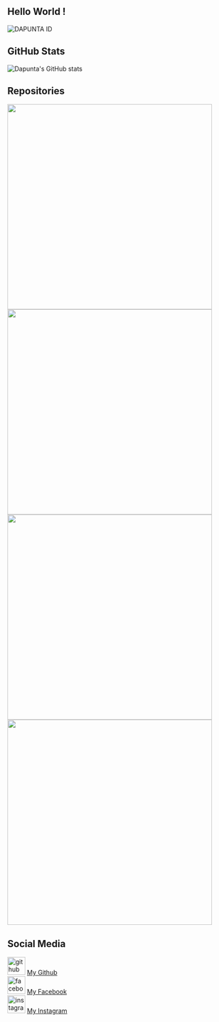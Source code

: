 ## Hello World !
![DAPUNTA ID](https://user-images.githubusercontent.com/76211798/110226100-bce80200-7f1e-11eb-9c70-a22a5a7c71d3.jpg)
## GitHub Stats  
![Dapunta's GitHub stats](https://github-readme-stats.vercel.app/api?username=Dapunta&show_icons=true&theme=chartreuse-dark)  
## Repositories  
<a href="https://github.com/Dapunta/crackfb"><img src="https://github-link-card.s3.ap-northeast-1.amazonaws.com/Dapunta/crackfb.png" width="460px"></a>
<a href="https://github.com/Dapunta/crackfb2"><img src="https://github-link-card.s3.ap-northeast-1.amazonaws.com/Dapunta/crackfb2.png" width="460px"></a>
<a href="https://github.com/Dapunta/crackfb3"><img src="https://github-link-card.s3.ap-northeast-1.amazonaws.com/Dapunta/crackfb3.png" width="460px"></a>
<a href="https://github.com/Dapunta/crackfb4"><img src="https://github-link-card.s3.ap-northeast-1.amazonaws.com/Dapunta/crackfb4.png" width="460px"></a>
## Social Media  
[<img src='https://cdn.jsdelivr.net/npm/simple-icons@3.0.1/icons/github.svg' alt='github' height='40'>](https://github.com/Dapunta) <a href="https://github.com/Dapunta/crackfb">My Github</a>  
[<img src='https://cdn.jsdelivr.net/npm/simple-icons@3.0.1/icons/facebook.svg' alt='facebook' height='40'>](https://www.facebook.com/Dapunta.Khurayra.X) <a href="https://www.facebook.com/Dapunta.Khurayra.X">My Facebook</a>  
[<img src='https://cdn.jsdelivr.net/npm/simple-icons@3.0.1/icons/instagram.svg' alt='instagram' height='40'>](https://www.instagram.com/ratya.anonym.id/) <a href="https://www.instagram.com/ratya.anonym.id">My Instagram</a>  
